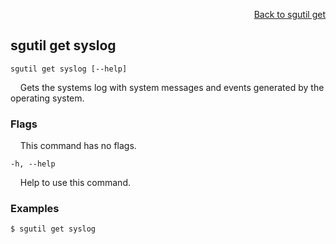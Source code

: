 <div id="readme" class="Box-body readme blob js-code-block-container">
<article class="markdown-body entry-content p-3 p-md-6" itemprop="text">
<p align="right">
<a href="https://github.com/fpgasystems/sgrt/blob/main/cli/manual/sgutil-get.md#sgutil-get">Back to sgutil get</a>
</p>

## sgutil get syslog

<code>sgutil get syslog [--help]</code>
<p>
  &nbsp; &nbsp; Gets the systems log with system messages and events generated by the operating system.
</p>

### Flags
<p>
  &nbsp; &nbsp; This command has no flags.
</p>

<code>-h, --help <string></code>
<p>
  &nbsp; &nbsp; Help to use this command.
</p>

### Examples
```
$ sgutil get syslog
```